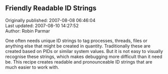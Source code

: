 ## Friendly Readable ID Strings  
Originally published: 2007-08-08 06:46:04  
Last updated: 2007-08-10 14:27:52  
Author: Robin Parmar  
  
One often needs unique ID strings to tag processes, threads, files or anything else that might be created in quantity. Traditionally these are created based on PIDs or similar system values. But it is not easy to visually recognise these strings, which makes debugging more difficult than it need be. This recipe creates readable and pronounceable ID strings that are much easier to work with.